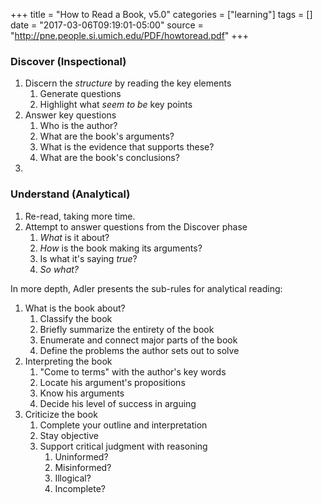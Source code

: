 +++
title = "How to Read a Book, v5.0"
categories = ["learning"]
tags = []
date = "2017-03-06T09:19:01-05:00"
source = "http://pne.people.si.umich.edu/PDF/howtoread.pdf"
+++
### Discover (Inspectional)
1. Discern the _structure_ by reading the key elements
    1. Generate questions
    1. Highlight what _seem to be_ key points
1. Answer key questions
    1. Who is the author?
    1. What are the book's arguments?
    1. What is the evidence that supports these?
    1. What are the book's conclusions?
1.
### Understand (Analytical)
1. Re-read, taking more time.
1. Attempt to answer questions from the Discover phase
    1. *What* is it about?
    2. *How* is the book making its arguments?
    3. Is what it's saying *true*?
    4. *So what?*

In more depth, Adler presents the sub-rules for analytical reading:

1. What is the book about?
    1. Classify the book
    1. Briefly summarize the entirety of the book
    1. Enumerate and connect major parts of the book
    1. Define the problems the author sets out to solve
1. Interpreting the book
    1. "Come to terms" with the author's key words
    1. Locate his argument's propositions
    1. Know his arguments
    1. Decide his level of success in arguing
1. Criticize the book
    1. Complete your outline and interpretation
    1. Stay objective
    1. Support critical judgment with reasoning
        1. Uninformed?
        1. Misinformed?
        1. Illogical?
        1. Incomplete?
